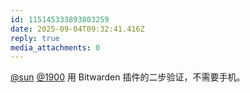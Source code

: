 ```yaml
---
id: 115145333893803259
date: 2025-09-04T09:32:41.416Z
reply: true
media_attachments: 0
---
```


[@sun](https://jiong.us/@sun) [@1900](https://social.1900.live/@1900) 用 Bitwarden 插件的二步验证，不需要手机。


